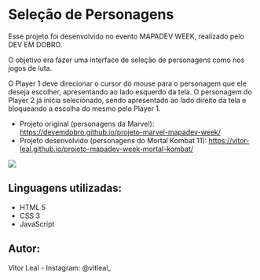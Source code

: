 # Seleção de Personagens

Esse projeto foi desenvolvido no evento MAPADEV WEEK, realizado pelo DEV EM DOBRO.

O objetivo era fazer uma interface de seleção de personagens como nos jogos de luta.

O Player 1 deve direcionar o cursor do mouse para o personagem que ele deseja escolher, apresentando ao lado esquerdo da tela.
O personagem do Player 2 já inicia selecionado, sendo apresentado ao lado direito da tela e bloqueando a escolha do mesmo pelo Player 1.

- Projeto original (personagens da Marvel): https://devemdobro.github.io/projeto-marvel-mapadev-week/ 
- Projeto desenvolvido (personagens do Mortal Kombat 11): https://vitor-leal.github.io/projeto-mapadev-week-mortal-kombat/

![](src/imagens/layout-mortal-kombat.gif)

## Linguagens utilizadas:

- HTML 5
- CSS 3
- JavaScript

## Autor:

Vítor Leal - Instagram: @vitleal_
